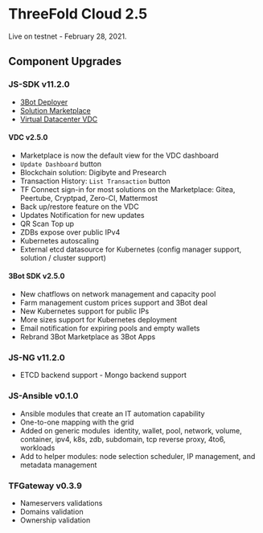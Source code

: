  # ThreeFold Cloud 2.5

Live on testnet - February 28, 2021.

## Component Upgrades

### JS-SDK v11.2.0
- [3Bot Deployer](https://github.com/threefoldtech/js-sdk/tree/development/jumpscale/packages/threebot_deployer)
- [Solution Marketplace](https://github.com/threefoldtech/js-sdk/tree/development/jumpscale/packages/marketplace)
- [Virtual Datacenter VDC](https://github.com/threefoldtech/js-sdk/tree/development/jumpscale/packages/vdc)

#### VDC v2.5.0 
- Marketplace is now the default view for the VDC dashboard
- `Update Dashboard` button
- Blockchain solution: Digibyte and Presearch 
- Transaction History: `List Transaction` button 
- TF Connect sign-in for most solutions on the Marketplace: Gitea, Peertube, Cryptpad, Zero-CI, Mattermost
- Back up/restore feature on the VDC
- Updates Notification for new updates
- QR Scan Top up
- ZDBs expose over public IPv4
- Kubernetes autoscaling
- External etcd datasource for Kubernetes (config manager support, solution / cluster support)

#### 3Bot SDK v2.5.0
- New chatflows on network management and capacity pool
- Farm management custom prices support and 3Bot deal
- New Kubernetes support for public IPs
- More sizes support for Kubernetes deployment
- Email notification for expiring pools and empty wallets
- Rebrand 3Bot Marketplace as 3Bot Apps

### JS-NG v11.2.0
- ETCD backend support
- Mongo backend support

### JS-Ansible v0.1.0
- Ansible modules that create an IT automation capability
- One-to-one mapping with the grid
- Added on generic modules
 identity, wallet, pool, network, volume, container, ipv4, k8s, zdb, subdomain, tcp reverse proxy, 4to6, workloads
- Add to helper modules: node selection scheduler, IP management, and metadata management

### TFGateway v0.3.9
- Nameservers validations 
- Domains validation
- Ownership validation
